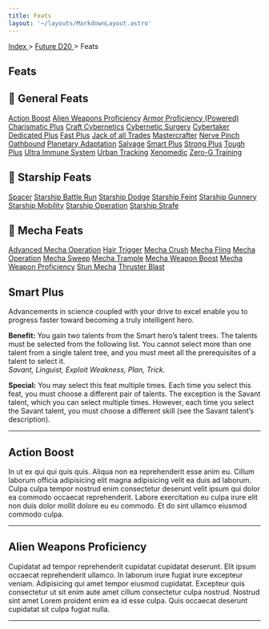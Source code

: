 ```yaml
---
title: Feats
layout: '~/layouts/MarkdownLayout.astro'
---
```


[ Index ](/) > [ Future D20 ](/future.d20.srd) > Feats

## Feats

<div class="space-y-10 text-base leading-relaxed">
  <!-- General Feats -->
  <div>
    <h2 class="text-lg font-semibold mb-2 flex items-center gap-2">
      🧠 <span>General Feats</span>
    </h2>
    <div class="flex flex-wrap gap-x-4 gap-y-2">
      <a href="#action-boost">Action Boost</a>
      <a href="#alien-weapons-proficiency">Alien Weapons Proficiency</a>
      <a href="#armor-proficiency-powered">Armor Proficiency (Powered)</a>
      <a href="#charismatic-plus">Charismatic Plus</a>
      <a href="#craft-cybernetics">Craft Cybernetics</a>
      <a href="#cybernetic-surgery">Cybernetic Surgery</a>
      <a href="#cybertaker">Cybertaker</a>
      <a href="#dedicated-plus">Dedicated Plus</a>
      <a href="#fast-plus">Fast Plus</a>
      <a href="#jack-of-all-trades">Jack of all Trades</a>
      <a href="#mastercrafter">Mastercrafter</a>
      <a href="#nerve-pinch">Nerve Pinch</a>
      <a href="#oathbound">Oathbound</a>
      <a href="#planetary-adaptation">Planetary Adaptation</a>
      <a href="#salvage">Salvage</a>
      <a href="#smart-plus">Smart Plus</a>
      <a href="#strong-plus">Strong Plus</a>
      <a href="#tough-plus">Tough Plus</a>
      <a href="#ultra-immune-system">Ultra Immune System</a>
      <a href="#urban-tracking">Urban Tracking</a>
      <a href="#xenomedic">Xenomedic</a>
      <a href="#zero-g-training">Zero-G Training</a>
    </div>
  </div>

  <!-- Starship Feats -->
  <div>
    <h2 class="text-lg font-semibold mb-2 flex items-center gap-2">
      🚀 <span>Starship Feats</span>
    </h2>
    <div class="flex flex-wrap gap-x-4 gap-y-2">
      <a href="#spacer">Spacer</a>
      <a href="#starship-battle-run">Starship Battle Run</a>
      <a href="#starship-dodge">Starship Dodge</a>
      <a href="#starship-feint">Starship Feint</a>
      <a href="#starship-gunnery">Starship Gunnery</a>
      <a href="#starship-mobility">Starship Mobility</a>
      <a href="#starship-operation">Starship Operation</a>
      <a href="#starship-strafe">Starship Strafe</a>
    </div>
  </div>

  <!-- Mecha Feats -->
  <div>
    <h2 class="text-lg font-semibold mb-2 flex items-center gap-2">
      🤖 <span>Mecha Feats</span>
    </h2>
    <div class="flex flex-wrap gap-x-4 gap-y-2">
      <a href="#advanced-mecha-operation">Advanced Mecha Operation</a>
      <a href="#hair-trigger">Hair Trigger</a>
      <a href="#mecha-crush">Mecha Crush</a>
      <a href="#mecha-fling">Mecha Fling</a>
      <a href="#mecha-operation">Mecha Operation</a>
      <a href="#mecha-sweep">Mecha Sweep</a>
      <a href="#mecha-trample">Mecha Trample</a>
      <a href="#mecha-weapon-boost">Mecha Weapon Boost</a>
      <a href="#mecha-weapon-proficiency">Mecha Weapon Proficiency</a>
      <a href="#stun-mecha">Stun Mecha</a>
      <a href="#thruster-blast">Thruster Blast</a>
    </div>
  </div>
</div>


## Smart Plus

Advancements in science coupled with your drive to excel enable you to progress faster toward becoming a truly intelligent hero.

**Benefit:** You gain two talents from the Smart hero’s talent trees. The talents must be selected from the following list. You cannot select more than one talent from a single talent tree, and you must meet all the prerequisites of a talent to select it.  
*Savant, Linguist, Exploit Weakness, Plan, Trick.*

**Special:** You may select this feat multiple times. Each time you select this feat, you must choose a different pair of talents. The exception is the Savant talent, which you can select multiple times. However, each time you select the Savant talent, you must choose a different skill (see the Savant talent’s description).

---

<!-- Repeat the same format for each additional feat -->

## Action Boost

In ut ex qui qui quis quis. Aliqua non ea reprehenderit esse anim eu. Cillum laborum officia adipisicing elit magna adipisicing velit ea duis ad laborum. Culpa culpa tempor nostrud enim consectetur deserunt velit ipsum qui dolor ea commodo occaecat reprehenderit. Labore exercitation eu culpa irure elit non duis dolor mollit dolore eu eu commodo. Et do sint ullamco eiusmod commodo culpa.

---

## Alien Weapons Proficiency

Cupidatat ad tempor reprehenderit cupidatat cupidatat deserunt. Elit ipsum occaecat reprehenderit ullamco. In laborum irure fugiat irure excepteur veniam. Adipisicing qui amet tempor eiusmod cupidatat. Excepteur quis consectetur ut sit enim aute amet cillum consectetur culpa nostrud. Nostrud sint amet Lorem proident enim ea id esse culpa. Quis occaecat deserunt cupidatat sit culpa fugiat nulla.

--- 

<!-- etc. until all feats are copied in -->
